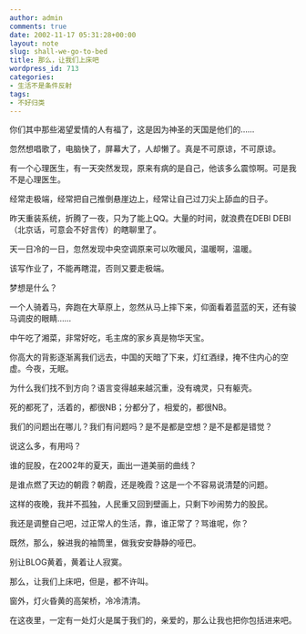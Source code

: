 ```yaml
---
author: admin
comments: true
date: 2002-11-17 05:31:28+00:00
layout: note
slug: shall-we-go-to-bed
title: 那么，让我们上床吧
wordpress_id: 713
categories:
- 生活不是条件反射
tags:
- 不好归类
---
```


你们其中那些渴望爱情的人有福了，这是因为神圣的天国是他们的……

忽然想唱歌了，电脑快了，屏幕大了，人却懒了。真是不可原谅，不可原谅。

有一个心理医生，有一天突然发现，原来有病的是自己，他该多么震惊啊。可是我不是心理医生。

经常走极端，经常把自己推倒悬崖边上，经常让自己过刀尖上舔血的日子。

昨天重装系统，折腾了一夜，只为了能上QQ。大量的时间，就浪费在DEBI DEBI（北京话，可意会不好言传）的瞎聊里了。

天一日冷的一日，忽然发现中央空调原来可以吹暖风，温暖啊，温暖。

该写作业了，不能再瞎混，否则又要走极端。

梦想是什么？

一个人骑着马，奔跑在大草原上，忽然从马上摔下来，仰面看着蓝蓝的天，还有骏马调皮的眼睛……

中午吃了湘菜，非常好吃，毛主席的家乡真是物华天宝。

你高大的背影逐渐离我们远去，中国的天暗了下来，灯红酒绿，掩不住内心的空虚。今夜，无眠。

为什么我们找不到方向？语言变得越来越沉重，没有魂灵，只有躯壳。

死的都死了，活着的，都很NB；分都分了，相爱的，都很NB。

我们的问题出在哪儿？我们有问题吗？是不是都是空想？是不是都是错觉？

说这么多，有用吗？

谁的屁股，在2002年的夏天，画出一道美丽的曲线？

是谁点燃了天边的朝霞？朝霞，还是晚霞？这是一个不容易说清楚的问题。

这样的夜晚，我并不孤独，人民重又回到壁画上，只剩下吵闹势力的股民。

我还是调整自己吧，过正常人的生活，靠，谁正常了？骂谁呢，你？

既然，那么，躲进我的袖筒里，做我安安静静的哑巴。

别让BLOG黄着，黄着让人寂寞。

那么，让我们上床吧，但是，都不许叫。

窗外，灯火昏黄的高架桥，冷冷清清。

在这夜里，一定有一处灯火是属于我们的，亲爱的，那么让我也把你包括进来吧。

